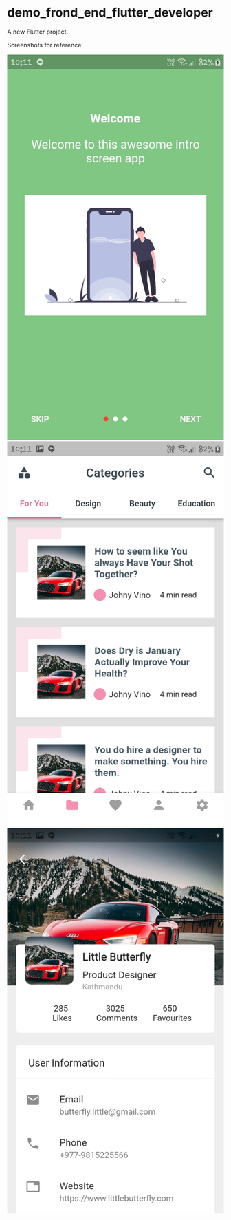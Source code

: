 # demo_frond_end_flutter_developer

A new Flutter project.

Screenshots for reference:

<img src="https://github.com/AvdhootJadhav/demo_front_end_flutter_developer/blob/main/assets/intro.jpg">

<img src="https://github.com/AvdhootJadhav/demo_front_end_flutter_developer/blob/main/assets/home.jpg">

<img src="https://github.com/AvdhootJadhav/demo_front_end_flutter_developer/blob/main/assets/profile.jpg">
